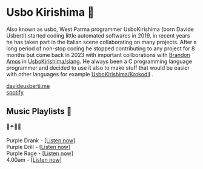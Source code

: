 # Usbo Kirishima 🍇

Also known as usbo, West Parma programmer UsboKirishima (born Davide Usberti) started coding little automated softwares in 2019, in recent years he has taken part in the Italian scene collaborating on many projects. After a long period of non-stop coding he stopped contributing to any project for 8 months but come back in  2023 with important collborations with [Brandon Amos](https://github.com/bamos) in [UsboKirishima/slang](https://github.com/UsboKirishima/slang). He always been a C programming language programmer and decided to use it also to make stuff that would be easier with other languages for example [UsboKirishima/Krokodil](https://github.com/UsboKirishima/krokodil) .

[davideusberti.me](https://davideusberti.me)<br/>
[spotify](https://open.spotify.com/user/r6zgsygw4x6fvx1qj24jvy9ef?si=2bff1bc748d64f72)

## Music Playlists 💜

🥤☂️👿🔮

Purple Drank - [[Listen now]](https://open.spotify.com/playlist/0uPV1U7WF8jMDT2GAsoY3l?si=7596cfcb323e4930)<br/>
Purple Drill - [[Listen now]](https://open.spotify.com/playlist/5ywx8qCuqQa7pc3IokVxzE?si=466567cb5ac24ff7)<br/> 
Purple Rage  - [[Listen now]](https://open.spotify.com/playlist/52oolDQWhIBeHS6ndCSE0j?si=6be148c7aa074a0f)<br/>
4.00am       - [[Listen now]](https://open.spotify.com/playlist/3waErf4KMA3iVDEzfemTPn?si=5e7f17be84674447)<br/>
